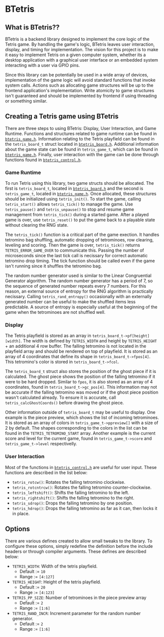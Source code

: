 # BTetris

## What is BTetris??

BTetris is a backend library designed to implement the core logic of the Tetris game. 
By handling the game's logic, BTetris leaves user interaction, display, and timing for implementation. 
The vision for this project is to make it easy to implement Tetris on a given computer system, whether its a desktop application with a graphical user interface or an embedded system interacting with a user via GPIO pins. 

Since this library can be potentially be used in a wide array of devices, implementation of the game logic will avoid standard functions that invoke system calls. 
Actions such as allocating game structures will be up to the frontend application's implementation. Write atomicity to game structures isn't guaranteed and should be implemented by frontend if using threading or something similar.

## Creating a Tetris game using BTetris

There are three steps to using BTetris: Display, User Interaction, and Game Runtime. 
Functions and structures related to game runtime can be found in [`btetris_game.h`](src/btetris_game.h).
Information relating to the Tetris playfield can be found in the `tetris_board_t` struct located in [`btetris_board.h`](src/btetris_board.h).
Additional information about the game state can be found in `tetris_game_t`, which can be found in [`btetris_game.h`](src/btetris_game.h).
Finally, user interaction with the game can be done through functions found in [`btetris_control.h`](src/btetris_control.h).

### Game Runtime

To run Tetris using this library, two game structs should be allocated. 
The first is `tetris_board_t`, located in [`btetris_board.h`](src/btetris_board.h) and the second is `tetris_game_t`, located in [`btetris_game.h`](src/btetris_game.h).
Once allocated, these structures should be initialized using `tetris_init()`. 
To start the game, calling `tetris_start()` allows `tetris_tick()` to manage the game. 
Use `tetris_pause()` and `tetris_unpause()` to stop and resume game management from `tetris_tick()` during a started game. 
After a played game is over, use `tetris_reset()` to put the game back to a playable state without clearing the RNG state. 

The `tetris_tick()` function is a critical part of the game exection. 
It handles tetromino bag shuffling, automatic dropping of tetrominoes, row clearing, leveling and scoring.
Then the game is over, `tetris_tick()` returns `TETRIS_ERROR_GAME_OVER` to communicate this. 
Passing the number of microseconds since the last tick call is necissary for correct automatic tetromino drop timing. 
The tick function should be called even if the game isn't running since it shuffles the tetromino bag. 

The random number generator used is similar to the Linear Congruential Generator algorithm.
The random number generator has a period of 7, so the sequence of generated number repeats every 7 numbers. 
For this reason, an external source of entropy for the RNG algorithm is practically necissary. 
Calling `tetris_rand_entropy()` occasionally with an externally generated number can be useful to make the shuffled items less predictable. 
A source of entropy is especially useful at the beginning of the game when the tetrominoes are not shuffled well. 

### Display

The Tetris playfield is stored as an array in `tetris_board_t->pf[height][width]`. 
The width is defined by `TETRIS_WIDTH` and height by `TETRIS_HEIGHT` + an additional 4 row buffer. 
The falling tetromino is not located in the playfield array and should be rendered on top of playfield. 
It is stored as an array of 4 coordinates that define its shape in `tetris_board_t->fpos[4]`. 
This tetromino's color is stored in `tetris_board_t->fcol`.

The `tetris_board_t` struct also stores the position of the ghost piece if it is calculated. 
The ghost piece shows the position of the falling tetromino if it were to be hard dropped. 
Similar  to `fpos`, it is also stored as an array of 4 coordinates, found in `tetris_board_t->gc_pos[4]`.
This information may not be accurate if the falling tetromino was moved or if the ghost piece position wasn't calculated already. 
To ensure it is accurate, call `tetris_calcGhostCoords()` before drawing the ghost piece. 

Other information outside of `tetris_board_t` may be useful to display. 
One example is the piece preview, which shows the list of incoming tetrominoes. 
It is stored as an array of colors in `tetris_game_t->ppreview[]` with a size of 2 by default. 
The shapes corresponding to the colors in the list can be found in the `TETRIS_TETROMINO_START` array.
Another example is the current score and level for the current game, found in `tetris_game_t->score` and `tetris_game_t->level` respectivelly. 

### User Interaction 

Most of the functions in [`btetris_control.h`](src/btetris_control.h) are useful for user input. 
These functions are described in the list below: 
 - `tetris_rotcw()`: Rotates the falling tetromino clockwise.
 - `tetris_rotcntrcw()`: Rotates the falling tetromino counter-clockwise.
 - `tetris_leftshift()`: Shifts the falling tetromino to the left.
 - `tetris_rightshift()`: Shifts the falling tetromino to the right.
 - `tetris_sdrop()`: Drops the falling tetromino by one position. 
 - `tetris_hdrop()`: Drops the falling tetromino as far as it can, then locks it in place. 


## Options

There are various defines created to allow small tweaks to the library. 
To configure these options, simply redefine the definition before the include headers or through compiler arguments.
These defines are described below: 

 - `TETRIS_WIDTH`: Width of the tetris playfield. 
   - Default := `10`
   - Range := `[4:127]`
 - `TETRIS_HEIGHT`: Height of the tetris playfield. 
   - Default := `20`
   - Range := `[4:123]`
 - `TETRIS_PP_SIZE`: Number of tetrominoes in the piece preview array
   - Default := `2`
   - Range := `[1:6]`
 - `TETRIS_RAND_INCR`: Increment parameter for the random number generator. 
   - Default := `2`
   - Range := `[1:6]`